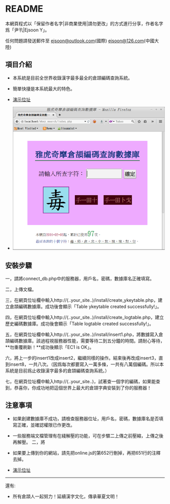 README
=========
本網頁程式以「保留作者名字|非商業使用|請勿更改」的方式進行分享，作者名字爲「尹卂|Ejsoon Y」。  

任何問題請發送郵件至 
ejsoon@outlook.com(國際) 
ejsoon@126.com(中國大陸)

項目介紹
---
* 本系統是目前全世界收錄漢字最多最全的倉頡編碼查詢系統。

* 簡單快捿是本系統最大的特色。

* [演示位址](http://ejsoon.jlljxcx.com/ykey)

* ![系統截圖](https://github.com/ejsoonyang/ykey_search/raw/master/screenshot.png)

安裝步驟
---
一，請將connect_db.php中的服務器，用戶名，密碼，數據庫名正確填寫。

二，上傳文檔。

三，在網頁位址欄中輸入http://(..your_site..)/install/create_ykeytable.php，建立倉頡編碼數據庫。成功後會顯示「Table ykeytable created successfully!」。

四，在網頁位址欄中輸入http://(..your_site..)/install/create_logtable.php，建立歷史編碼數據庫。成功後會顯示「Table logtable created successfully!」。

五，在網頁位址欄中輸入http://(..your_site..)/install/insert1.php，將數據寫入倉頡編碼數據庫。該過程視服務器性能，需要等待二到五分鐘的時間。請耐心等待，**勿重覆刷新！**成功後顯示「EC1 is OK」。

六，將上一步的insert1改成insert2，繼續同樣的操作。結束後再改成insert3，直到insert8，一共八次。（因爲每次都要寫入一萬多條，一共有八萬個編碼。所以本系統是目前爲止收錄漢字最多的倉頡編碼查詢系統。）

七，在網頁位址欄中輸入http://(..your_site..)，試著查一個字的編碼，如果能查到，恭喜你，你成功地把這個世界上最大的倉頡字典安裝到了你的服務器！

注意事項
---
* 如果創建數據庫不成功，請檢查服務器位址，用戶名，密碼，數據庫名是否填寫正確，並確認權限已作更改。

* 一些服務端文檔管理有在綫解壓的功能，可在步驟二上傳之前壓縮，上傳之後再解壓。
二，將

* 如果要上傳到你的網站，請先把online.js的第652行刪掉，再把651行的注釋去掉。

* [演示位址](http://ejsoon.jlljxcx.com/ykey/index.php)

---
還有:
* 所有倉頡人一起努力！延續漢字文化，傳承華夏文明！
